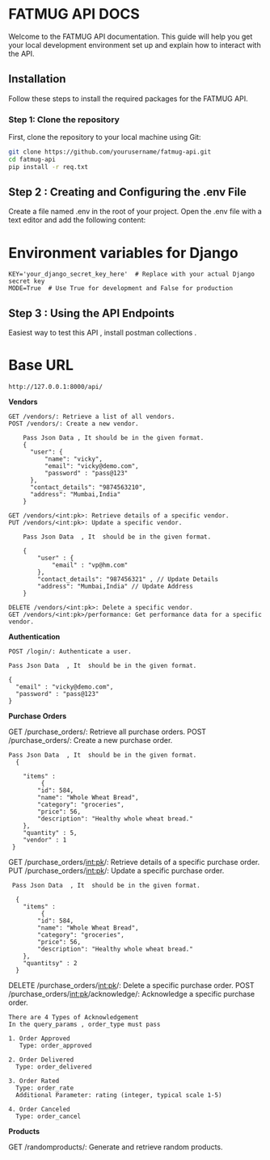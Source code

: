 # FATMUG API DOCS

Welcome to the FATMUG API documentation. This guide will help you get your local development environment set up and explain how to interact with the API.

## Installation

Follow these steps to install the required packages for the FATMUG API.

### Step 1: Clone the repository

First, clone the repository to your local machine using Git:

```bash
git clone https://github.com/yourusername/fatmug-api.git
cd fatmug-api
pip install -r req.txt

```

## Step 2 : Creating and Configuring the .env File

  Create a file named .env in the root of your project.
  Open the .env file with a text editor and add the following content:
  
  # Environment variables for Django
    KEY='your_django_secret_key_here'  # Replace with your actual Django secret key
    MODE=True  # Use True for development and False for production


## Step 3 : Using the API Endpoints 
  Easiest way to test this API , install postman collections .

  # Base URL 
    http://127.0.0.1:8000/api/

  **Vendors**
  
    GET /vendors/: Retrieve a list of all vendors.
    POST /vendors/: Create a new vendor.
    
        Pass Json Data , It should be in the given format. 
        {
          "user": {
              "name": "vicky",
              "email": "vicky@demo.com",
              "password" : "pass@123"
          },
          "contact_details": "9874563210",
          "address": "Mumbai,India"
        }
          
    GET /vendors/<int:pk>: Retrieve details of a specific vendor.
    PUT /vendors/<int:pk>: Update a specific vendor.
        
        Pass Json Data  , It  should be in the given format. 
        
        {
            "user" : {
                "email" : "vp@hm.com"
            },
            "contact_details": "987456321" , // Update Details
            "address": "Mumbai,India" // Update Address
        }
    
    DELETE /vendors/<int:pk>: Delete a specific vendor.
    GET /vendors/<int:pk>/performance: Get performance data for a specific vendor.

  **Authentication**
  
    POST /login/: Authenticate a user.
    
    Pass Json Data  , It  should be in the given format. 
    
    {
      "email" : "vicky@demo.com",
      "password" : "pass@123"
    }

  **Purchase Orders**
  
  GET /purchase_orders/: Retrieve all purchase orders.
  POST /purchase_orders/: Create a new purchase order.
    
    Pass Json Data  , It  should be in the given format. 
      {
        
        "items" :
             {
            "id": 584,
            "name": "Whole Wheat Bread",
            "category": "groceries",
            "price": 56,
            "description": "Healthy whole wheat bread."
        },  
        "quantity" : 5,
        "vendor" : 1 
     }
  GET /purchase_orders/<int:pk>/: Retrieve details of a specific purchase order.
  PUT /purchase_orders/<int:pk>/: Update a specific purchase order.
     
     Pass Json Data  , It  should be in the given format. 
      
      {
        "items" :
             {
            "id": 584,
            "name": "Whole Wheat Bread",
            "category": "groceries",
            "price": 56,
            "description": "Healthy whole wheat bread."
        },  
        "quantitsy" : 2
      }
    
  DELETE /purchase_orders/<int:pk>/: Delete a specific purchase order.
  POST /purchase_orders/<int:pk>/acknowledge/: Acknowledge a specific purchase order.
    
    There are 4 Types of Acknowledgement
    In the query_params , order_type must pass 

    1. Order Approved
       Type: order_approved

    2. Order Delivered
      Type: order_delivered

    3. Order Rated
      Type: order_rate
      Additional Parameter: rating (integer, typical scale 1-5)

    4. Order Canceled
      Type: order_cancel

  **Products**
  
   GET /randomproducts/: Generate and retrieve random products.



  


